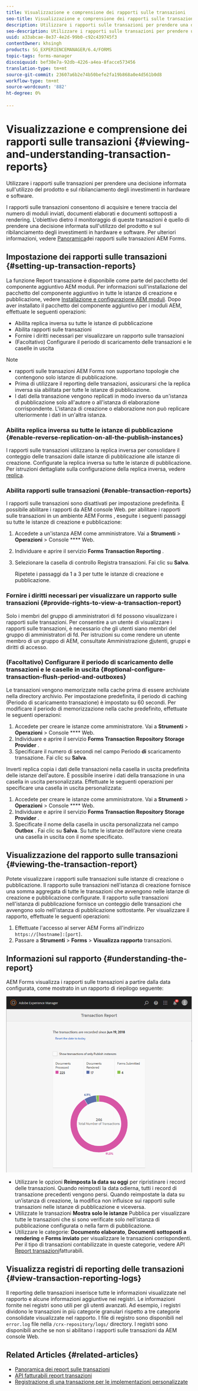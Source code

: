 ```yaml
---
title: Visualizzazione e comprensione dei rapporti sulle transazioni
seo-title: Visualizzazione e comprensione dei rapporti sulle transazioni
description: Utilizzare i rapporti sulle transazioni per prendere una decisione informata sull'utilizzo del prodotto e sul ribilanciamento degli investimenti in hardware e software.
seo-description: Utilizzare i rapporti sulle transazioni per prendere una decisione informata sull'utilizzo del prodotto e sul ribilanciamento degli investimenti in hardware e software.
uuid: a33abcae-8e37-4e2d-99b0-c92c439745f3
contentOwner: khsingh
products: SG_EXPERIENCEMANAGER/6.4/FORMS
topic-tags: forms-manager
discoiquuid: bef38e7a-92db-4226-a4ea-8facce573456
translation-type: tm+mt
source-git-commit: 23607a6b2e74b50befe2fa19b868a0e4d561b0d8
workflow-type: tm+mt
source-wordcount: '882'
ht-degree: 0%

---
```



# Visualizzazione e comprensione dei rapporti sulle transazioni {#viewing-and-understanding-transaction-reports}

Utilizzare i rapporti sulle transazioni per prendere una decisione informata sull&#39;utilizzo del prodotto e sul ribilanciamento degli investimenti in hardware e software.

I rapporti sulle transazioni consentono di acquisire e tenere traccia del numero di moduli inviati, documenti elaborati e documenti sottoposti a rendering. L&#39;obiettivo dietro il monitoraggio di queste transazioni è quello di prendere una decisione informata sull&#39;utilizzo del prodotto e sul ribilanciamento degli investimenti in hardware e software. Per ulteriori informazioni, vedere [Panoramica](/help/forms/using/transaction-reports-overview.md)dei rapporti sulle transazioni AEM Forms.

## Impostazione dei rapporti sulle transazioni  {#setting-up-transaction-reports}

La funzione Report transazione è disponibile come parte del pacchetto del componente aggiuntivo AEM moduli. Per informazioni sull&#39;installazione del pacchetto del componente aggiuntivo in tutte le istanze di creazione e pubblicazione, vedere [Installazione e configurazione AEM moduli](https://helpx.adobe.com/experience-manager/6-4/forms/using/installing-configuring-aem-forms-osgi.html). Dopo aver installato il pacchetto del componente aggiuntivo per i moduli AEM, effettuate le seguenti operazioni:

* Abilita replica inversa su tutte le istanze di pubblicazione
* Abilita rapporti sulle transazioni
* Fornire i diritti necessari per visualizzare un rapporto sulle transazioni
* (Facoltativo) Configurare il periodo di scaricamento delle transazioni e le caselle in uscita

>[!NOTE]
>
>*  rapporti sulle transazioni AEM Forms non supportano topologie che contengono solo istanze di pubblicazione.
>* Prima di utilizzare il reporting delle transazioni, assicurarsi che la replica inversa sia abilitata per tutte le istanze di pubblicazione.
>* I dati della transazione vengono replicati in modo inverso da un&#39;istanza di pubblicazione solo all&#39;autore o all&#39;istanza di elaborazione corrispondente. L&#39;istanza di creazione o elaborazione non può replicare ulteriormente i dati in un&#39;altra istanza.

>



### Abilita replica inversa su tutte le istanze di pubblicazione {#enable-reverse-replication-on-all-the-publish-instances}

I rapporti sulle transazioni utilizzano la replica inversa per consolidare il conteggio delle transazioni dalle istanze di pubblicazione alle istanze di creazione. Configurate la replica inversa su tutte le istanze di pubblicazione. Per istruzioni dettagliate sulla configurazione della replica inversa, vedere [replica](/help/sites-deploying/replication.md).

### Abilita rapporti sulle transazioni {#enable-transaction-reports}

I rapporti sulle transazioni sono disattivati per impostazione predefinita. È possibile abilitare i rapporti da AEM console Web. per abilitare i rapporti sulle transazioni in un ambiente AEM Forms , eseguite i seguenti passaggi su tutte le istanze di creazione e pubblicazione:

1. Accedete a un&#39;istanza AEM come amministratore. Vai a **Strumenti** > **Operazioni** > Console **** Web.
1. Individuare e aprire il servizio **Forms Transaction Reporting** .
1. Selezionare la casella di controllo Registra transazioni. Fai clic su **Salva**.

   Ripetete i passaggi da 1 a 3 per tutte le istanze di creazione e pubblicazione.

### Fornire i diritti necessari per visualizzare un rapporto sulle transazioni {#provide-rights-to-view-a-transaction-report}

Solo i membri del gruppo di amministratori di fd possono visualizzare i rapporti sulle transazioni. Per consentire a un utente di visualizzare i rapporti sulle transazioni, è necessario che gli utenti siano membri del gruppo di amministratori di fd. Per istruzioni su come rendere un utente membro di un gruppo di AEM, consultate Amministrazione [di](/help/sites-administering/user-group-ac-admin.md)utenti, gruppi e diritti di accesso.

### (Facoltativo) Configurare il periodo di scaricamento delle transazioni e le caselle in uscita {#optional-configure-transaction-flush-period-and-outboxes}

Le transazioni vengono memorizzate nella cache prima di essere archiviate nella directory archivio. Per impostazione predefinita, il periodo di caching (Periodo di scaricamento transazione) è impostato su 60 secondi. Per modificare il periodo di memorizzazione nella cache predefinito, effettuate le seguenti operazioni:

1. Accedete per creare le istanze come amministratore. Vai a **Strumenti** > **Operazioni** > Console **** Web.
1. Individuare e aprire il servizio **Forms Transaction Repository Storage Provider** .
1. Specificare il numero di secondi nel campo Periodo **di** scaricamento transazione. Fai clic su **Salva**.

Inverti replica copia i dati delle transazioni nella casella in uscita predefinita delle istanze dell&#39;autore. È possibile inserire i dati della transazione in una casella in uscita personalizzata. Effettuate le seguenti operazioni per specificare una casella in uscita personalizzata:

1. Accedete per creare le istanze come amministratore. Vai a **Strumenti** > **Operazioni** > Console **** Web.
1. Individuare e aprire il servizio **Forms Transaction Repository Storage Provider** .
1. Specificate il nome della casella in uscita personalizzata nel campo **Outbox** . Fai clic su **Salva**. Su tutte le istanze dell’autore viene creata una casella in uscita con il nome specificato.

## Visualizzazione del rapporto sulle transazioni {#viewing-the-transaction-report}

Potete visualizzare i rapporti sulle transazioni sulle istanze di creazione o pubblicazione. Il rapporto sulle transazioni nell&#39;istanza di creazione fornisce una somma aggregata di tutte le transazioni che avvengono nelle istanze di creazione e pubblicazione configurate. Il rapporto sulle transazioni nell&#39;istanza di pubblicazione fornisce un conteggio delle transazioni che avvengono solo nell&#39;istanza di pubblicazione sottostante. Per visualizzare il rapporto, effettuate le seguenti operazioni:

1. Effettuate l&#39;accesso al server AEM Forms  all&#39;indirizzo `https://[hostname]:[port]`.
1. Passare a **Strumenti** > **Forms** > **Visualizza rapporto** transazioni.

## Informazioni sul rapporto {#understanding-the-report}

 AEM Forms visualizza i rapporti sulle transazioni a partire dalla data configurata, come mostrato in un rapporto di riepilogo seguente:

![sample-transaction-report-author](assets/sample-transaction-report-author.png)

* Utilizzare le opzioni **Reimposta la data su oggi** per ripristinare i record delle transazioni. Quando reimposti la data odierna, tutti i record di transazione precedenti vengono persi. Quando reimpostate la data su un’istanza di creazione, la modifica non influisce sui rapporti sulle transazioni nelle istanze di pubblicazione e viceversa.
* Utilizzate le transazioni **Mostra solo le istanze** Pubblica per visualizzare tutte le transazioni che si sono verificate solo nell&#39;istanza di pubblicazione configurata o nella farm di pubblicazione.
* Utilizzare le categorie: **Documento elaborato**, **Documenti sottoposti a rendering** e **Forms inviato** per visualizzare le transazioni corrispondenti. Per il tipo di transazioni contabilizzate in queste categorie, vedere API [Report transazioni](/help/forms/using/transaction-reports-billable-apis.md)fatturabili.

## Visualizza registri di reporting delle transazioni {#view-transaction-reporting-logs}

Il reporting delle transazioni inserisce tutte le informazioni visualizzate nel rapporto e alcune informazioni aggiuntive nei registri. Le informazioni fornite nei registri sono utili per gli utenti avanzati. Ad esempio, i registri dividono le transazioni in più categorie granulari rispetto a tre categorie consolidate visualizzate nel rapporto. I file di registro sono disponibili nel `error.log` file nella `/crx-repository/logs/` directory. I registri sono disponibili anche se non si abilitano i rapporti sulle transazioni da AEM console Web.

## Related Articles {#related-articles}

* [Panoramica dei report sulle transazioni](/help/forms/using/transaction-reports-overview.md)
* [API fatturabili report transazioni](/help/forms/using/transaction-reports-billable-apis.md)
* [Registrazione di una transazione per le implementazioni personalizzate](/help/forms/using/record-transaction-custom-implementation.md)


